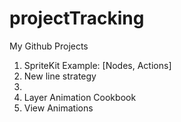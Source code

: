 # projectTracking
My Github Projects

1. SpriteKit Example: [Nodes, Actions]
2. New line strategy
3.
4. Layer Animation Cookbook
5. View Animations
